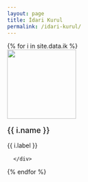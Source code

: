 ```yaml
---
layout: page
title: İdari Kurul
permalink: /idari-kurul/
---
```



<div class="row">
{% for i in site.data.ik %}
      <div class="col-12 col-md-4 text-center">
        <img src="{{ i.image }}" class="d-block rounded-circle" style="width: 10rem;height: 10rem;margin: 0 auto;"/>
        <div style="margin: 1rem auto;font-size: large;font-weight: 500;">
          {{ i.name }}
        </div>
        <div style="margin: 1rem auto;">
          {{ i.label }}
        </div>
       
      </div>      
  
{% endfor %}
    </div> 
